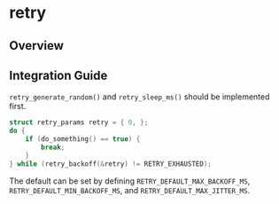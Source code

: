# retry

## Overview

## Integration Guide

`retry_generate_random()` and `retry_sleep_ms()` should be implemented first.

```c
struct retry_params retry = { 0, };
do {
	if (do_something() == true) {
		break;
	}
} while (retry_backoff(&retry) != RETRY_EXHAUSTED);
```

The default can be set by defining `RETRY_DEFAULT_MAX_BACKOFF_MS`,
`RETRY_DEFAULT_MIN_BACKOFF_MS`, and `RETRY_DEFAULT_MAX_JITTER_MS`.
